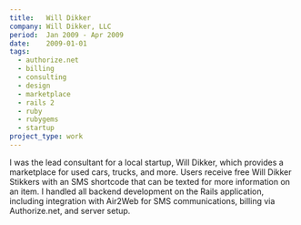 ```yaml
---
title:   Will Dikker
company: Will Dikker, LLC
period:  Jan 2009 - Apr 2009
date:    2009-01-01
tags:
  - authorize.net
  - billing
  - consulting
  - design
  - marketplace
  - rails 2
  - ruby
  - rubygems
  - startup
project_type: work
---
```


I was the lead consultant for a local startup, Will Dikker, which provides a
marketplace for used cars, trucks, and more. Users receive free Will Dikker
Stikkers with an SMS shortcode that can be texted for more information on an
item. I handled all backend development on the Rails application, including
integration with Air2Web for SMS communications, billing via Authorize.net,
and server setup.

<!--
**Biggest Challenge:** Members of the startup came from a print background
and we didn't always agree on my interpretation of design mockups. I learned
quickly that sussing out what level of pixel perfect design a client is
expecting is hugely important.

**Biggest Triumph:** Implementing the SMS gateway and seeing car details from
my DB show up on my phone was pretty fun.
-->
